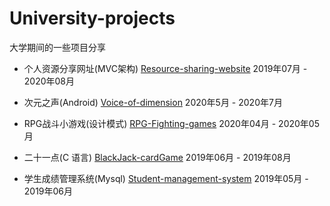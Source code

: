 # University-projects
大学期间的一些项目分享

- 个人资源分享网址(MVC架构) [Resource-sharing-website](https://github.com/shiguanghai/University-projects/tree/master/Resource-sharing-website) 2019年07月 - 2020年08月

- 次元之声(Android) [Voice-of-dimension](https://github.com/shiguanghai/University-projects/tree/master/Voice-of-dimension) 2020年5月 - 2020年7月

- RPG战斗小游戏(设计模式) [RPG-Fighting-games](https://github.com/shiguanghai/University-projects) 2020年04月 - 2020年05月

- 二十一点(C 语言) [BlackJack-cardGame](https://github.com/shiguanghai/University-projects/tree/master/BlackJack-cardGame) 2019年06月 - 2019年08月

- 学生成绩管理系统(Mysql) [Student-management-system](https://github.com/shiguanghai/University-projects/tree/master/Student-management-system) 2019年05月 - 2019年06月
